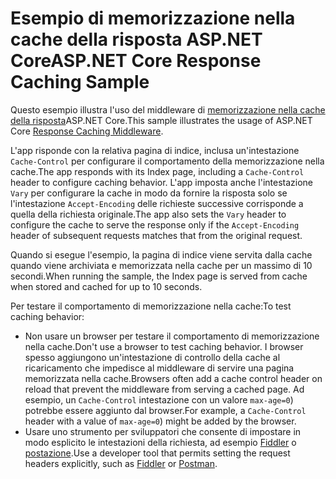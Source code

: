 # <a name="aspnet-core-response-caching-sample"></a><span data-ttu-id="a1491-101">Esempio di memorizzazione nella cache della risposta ASP.NET Core</span><span class="sxs-lookup"><span data-stu-id="a1491-101">ASP.NET Core Response Caching Sample</span></span>

<span data-ttu-id="a1491-102">Questo esempio illustra l'uso del middleware di [memorizzazione nella cache della risposta](https://docs.microsoft.com/aspnet/core/performance/caching/middleware)ASP.NET Core.</span><span class="sxs-lookup"><span data-stu-id="a1491-102">This sample illustrates the usage of ASP.NET Core [Response Caching Middleware](https://docs.microsoft.com/aspnet/core/performance/caching/middleware).</span></span>

<span data-ttu-id="a1491-103">L'app risponde con la relativa pagina di indice, inclusa un'intestazione `Cache-Control` per configurare il comportamento della memorizzazione nella cache.</span><span class="sxs-lookup"><span data-stu-id="a1491-103">The app responds with its Index page, including a `Cache-Control` header to configure caching behavior.</span></span> <span data-ttu-id="a1491-104">L'app imposta anche l'intestazione `Vary` per configurare la cache in modo da fornire la risposta solo se l'intestazione `Accept-Encoding` delle richieste successive corrisponde a quella della richiesta originale.</span><span class="sxs-lookup"><span data-stu-id="a1491-104">The app also sets the `Vary` header to configure the cache to serve the response only if the `Accept-Encoding` header of subsequent requests matches that from the original request.</span></span>

<span data-ttu-id="a1491-105">Quando si esegue l'esempio, la pagina di indice viene servita dalla cache quando viene archiviata e memorizzata nella cache per un massimo di 10 secondi.</span><span class="sxs-lookup"><span data-stu-id="a1491-105">When running the sample, the Index page is served from cache when stored and cached for up to 10 seconds.</span></span>

<span data-ttu-id="a1491-106">Per testare il comportamento di memorizzazione nella cache:</span><span class="sxs-lookup"><span data-stu-id="a1491-106">To test caching behavior:</span></span>

* <span data-ttu-id="a1491-107">Non usare un browser per testare il comportamento di memorizzazione nella cache.</span><span class="sxs-lookup"><span data-stu-id="a1491-107">Don't use a browser to test caching behavior.</span></span> <span data-ttu-id="a1491-108">I browser spesso aggiungono un'intestazione di controllo della cache al ricaricamento che impedisce al middleware di servire una pagina memorizzata nella cache.</span><span class="sxs-lookup"><span data-stu-id="a1491-108">Browsers often add a cache control header on reload that prevent the middleware from serving a cached page.</span></span> <span data-ttu-id="a1491-109">Ad esempio, un `Cache-Control` intestazione con un valore `max-age=0`) potrebbe essere aggiunto dal browser.</span><span class="sxs-lookup"><span data-stu-id="a1491-109">For example, a `Cache-Control` header with a value of `max-age=0`) might be added by the browser.</span></span>
* <span data-ttu-id="a1491-110">Usare uno strumento per sviluppatori che consente di impostare in modo esplicito le intestazioni della richiesta, ad esempio <a href="https://www.telerik.com/fiddler">Fiddler</a> o <a href="https://www.getpostman.com/">postazione</a>.</span><span class="sxs-lookup"><span data-stu-id="a1491-110">Use a developer tool that permits setting the request headers explicitly, such as <a href="https://www.telerik.com/fiddler">Fiddler</a> or <a href="https://www.getpostman.com/">Postman</a>.</span></span>
